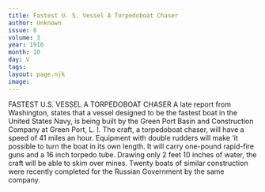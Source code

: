 ```yaml
---
title: Fastest U. S. Vessel A Torpedoboat Chaser
author: Unknown
issue: 8
volume: 3
year: 1916
month: 10
day: V
tags:
layout: page.njk
image:
---
```

FASTEST U.S. VESSEL A TORPEDOBOAT CHASER       A late report from Washington, states that a vessel designed to be the fastest boat in the United States Navy, is being built by the Green Port Basin and Construction Company at Green Port, L. I. The craft, a torpedoboat chaser, will have a speed of 41 miles an hour. Equipment with double rudders will make ‘it possible to turn the boat in its own length. It will carry one-pound rapid-fire guns and a 16 inch torpedo tube. Drawing only 2 feet 10 inches of water, the craft will be able to skim over mines.       Twenty boats of similar construction were recently completed for the Russian Government by the same company. 

